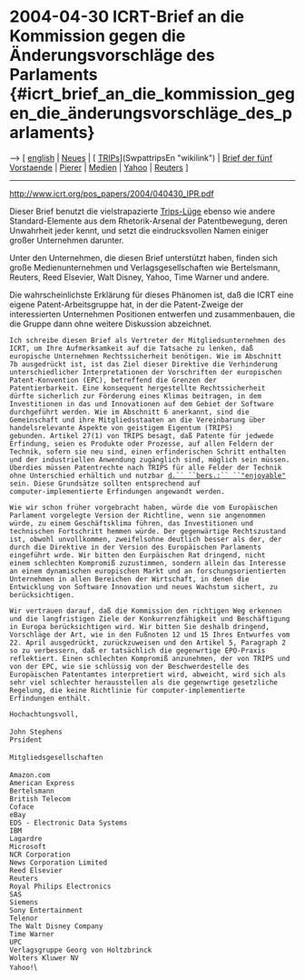 # 2004-04-30 ICRT-Brief an die Kommission gegen die Änderungsvorschläge des Parlaments {#icrt_brief_an_die_kommission_gegen_die_änderungsvorschläge_des_parlaments}

\--\> \[ [ english](Icrt040430En "wikilink") \| [
Neues](SwpatcninoDe "wikilink") \| [
[TRIPs](TRIPs "wikilink")](SwpattripsEn "wikilink") \| [Brief der fünf
Vorstaende](http://swpat.ffii.org/news/03/telcos1107/ "wikilink") \| [
Pierer](HeinrichVonPiererDe "wikilink") \| [ Medien](MediaDe "wikilink")
\| [ Yahoo](YahooEn "wikilink") \| [ Reuters](ReutersEn "wikilink") \]

------------------------------------------------------------------------

<http://www.icrt.org/pos_papers/2004/040430_IPR.pdf>

Dieser Brief benutzt die vielstrapazierte
[Trips-Lüge](http://swpat.ffii.org/analysis/trips/ "wikilink") ebenso
wie andere Standard-Elemente aus dem Rhetorik-Arsenal der
Patentbewegung, deren Unwahrheit jeder kennt, und setzt die
eindrucksvollen Namen einiger großer Unternehmen darunter.

Unter den Unternehmen, die diesen Brief unterstützt haben, finden sich
große Medienunternehmen und Verlagsgesellschaften wie Bertelsmann,
Reuters, Reed Elsevier, Walt Disney, Yahoo, Time Warner und andere.

Die wahrscheinlichste Erklärung für dieses Phänomen ist, daß die ICRT
eine eigene Patent-Arbeitsgruppe hat, in der die Patent-Zweige der
interessierten Unternehmen Positionen entwerfen und zusammenbauen, die
die Gruppe dann ohne weitere Diskussion abzeichnet.

`Ich schreibe diesen Brief als Vertreter der Mitgliedsunternehmen des`\
`ICRT, um Ihre Aufmerksamkeit auf die Tatsache zu lenken, daß`\
`europische Unternehmen Rechtssicherheit benötigen. Wie im Abschnitt`\
`7b ausgedrückt ist, ist das Ziel dieser Direktive die Verhinderung`\
`unterschiedlicher Interpretationen der Vorschriften der europischen`\
`Patent-Konvention (EPC), betreffend die Grenzen der`\
`Patentierbarkeit. Eine konsequent hergestellte Rechtssicherheit`\
`dürfte sicherlich zur Förderung eines Klimas beitragen, in dem`\
`Investitionen in das und Innovationen auf dem Gebiet der Software`\
`durchgeführt werden. Wie im Abschnitt 6 anerkannt, sind die`\
`Gemeinschaft und ihre Mitgliedsstaaten an die Vereinbarung über`\
`handelsrelevante Aspekte von geistigem Eigentum (TRIPS)`\
`gebunden. Artikel 27(1) von TRIPS besagt, daß Patente für jedwede`\
`Erfindung, seien es Produkte oder Prozesse, auf allen Feldern der`\
`Technik, sofern sie neu sind, einen erfinderischen Schritt enthalten`\
`und der industriellen Anwendung zugänglich sind, möglich sein müssen.`\
`Überdies müssen Patentrechte nach TRIPS für alle Felder der Technik`\
`ohne Unterschied erhältich und nutzbar `[`d.`` ``bers.:`` ``"enjoyable"`](Anm. "wikilink")\
`sein. Diese Grundsätze sollten entsprechend auf`\
`computer-implementierte Erfindungen angewandt werden.`

`Wie wir schon früher vorgebracht haben, würde die vom Europäischen`\
`Parlament vorgelegte Version der Richtline, wenn sie angenommen`\
`würde, zu einem Geschäftsklima führen, das Investitionen und`\
`technischen Fortschritt hemmen würde. Der gegenwärtige Rechtszustand`\
`ist, obwohl unvollkommen, zweifelsohne deutlich besser als der, der`\
`durch die Direktive in der Version des Europäischen Parlaments`\
`eingeführt wrde. Wir bitten den Eurpäischen Rat dringend, nicht`\
`einem schlechten Kompromiß zuzustimmen, sondern allein das Interesse`\
`an einem dynamischen europischen Markt und an forschungsorientierten`\
`Unternehmen in allen Bereichen der Wirtschaft, in denen die`\
`Entwicklung von Software Innovation und neues Wachstum sichert, zu`\
`berücksichtigen.`

`Wir vertrauen darauf, daß die Kommission den richtigen Weg erkennen`\
`und die langfristigen Ziele der Konkurrenzfähigkeit und Beschäftigung`\
`in Europa berücksichtigen wird. Wir bitten Sie deshalb dringend,`\
`Vorschläge der Art, wie in den Fußnoten 12 und 15 Ihres Entwurfes vom`\
`22. April ausgedrückt, zurückzuweisen und den Artikel 5, Paragraph 2`\
`so zu verbessern, daß er tatsächlich die gegenwrtige EPO-Praxis`\
`reflektiert. Einen schlechten Kompromiß anzunehmen, der von TRIPS und`\
`von der EPC, wie sie schlüssig von der Beschwerdestelle des`\
`Europäischen Patentamtes interpretiert wird, abweicht, wird sich als`\
`sehr viel schlechter herausstellen als die gegenwrtige gesetzliche`\
`Regelung, die keine Richtlinie für computer-implementierte`\
`Erfindungen enthält.`

`Hochachtungsvoll,`\
\
`John Stephens`\
`Prsident`\
\
`Mitgliedsgesellschaften`\
\
`Amazon.com`\
`American Express`\
`Bertelsmann`\
`British Telecom`\
`Coface`\
`eBay`\
`EDS - Electronic Data Systems`\
`IBM`\
`Lagardre`\
`Microsoft`\
`NCR Corporation`\
`News Corporation Limited`\
`Reed Elsevier`\
`Reuters`\
`Royal Philips Electronics`\
`SAS`\
`Siemens`\
`Sony Entertainment`\
`Telenor`\
`The Walt Disney Company`\
`Time Warner`\
`UPC`\
`Verlagsgruppe Georg von Holtzbrinck`\
`Wolters Kluwer NV`\
`Yahoo!`\

